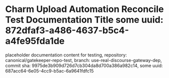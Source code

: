 # Charm Upload Automation Reconcile Test Documentation Title some uuid: 872dfaf3-a486-4637-b5c4-a4fe95fda1de
 placeholder documentation content for testing,  repository: canonical/gatekeeper-repo-test,  branch: use-real-discourse-gateway-dep,  commit sha: 9975de3b909d726d7cb304da8d700a386a982c14,  some uuid: 687acc64-6e05-4cc9-b5ac-6a9641fdfc15